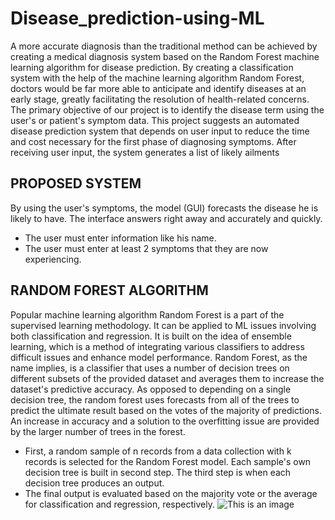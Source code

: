 # Disease_prediction-using-ML 
A more accurate diagnosis than the traditional method can be achieved by creating a medical diagnosis system based on the Random Forest machine learning algorithm for disease prediction. By creating a classification system with the help of the machine learning algorithm Random Forest, doctors would be far more able to anticipate and identify diseases at an early stage, greatly facilitating the resolution of health-related concerns. The primary objective of our project is to identify the disease term using the user's or patient's symptom data. This project suggests an automated disease prediction system that depends on user input to reduce the time and cost necessary for the first phase of diagnosing symptoms. After receiving user input, the system generates a list of likely ailments
## PROPOSED SYSTEM 
By using the user's symptoms, the model (GUI) forecasts the disease he is likely to have. The interface answers right away and accurately and quickly. 
- The user must enter information like his name. 
- The user must enter at least 2 symptoms that they are now experiencing. 
## RANDOM FOREST ALGORITHM 
Popular machine learning algorithm Random Forest is a part of the supervised learning methodology. It can be applied to ML issues involving both classification 
and regression. It is built on the idea of ensemble learning, which is a method of integrating various classifiers to address difficult issues and enhance model performance. Random Forest, as the name implies, is a classifier that uses a number of decision trees on different subsets of the provided dataset and averages them to 
increase the dataset's predictive accuracy. As opposed to depending on a single decision tree, the random forest uses forecasts from all of the trees to predict the 
ultimate result based on the votes of the majority of predictions. An increase in accuracy and a solution to the overfitting issue are provided by the larger number of 
trees in the forest. 
* First, a random sample of n records from a data collection with k records is selected for the Random Forest model. Each sample's own decision tree is built in 
second step. The third step is when each decision tree produces an output. 
* The final output is evaluated based on the majority vote or the average for classification and regression, respectively. 
![This is an image](https://drive.google.com/file/d/1Nq9BhTPi8ZKto37jrBTbJzE_jamPHdLE/view)
